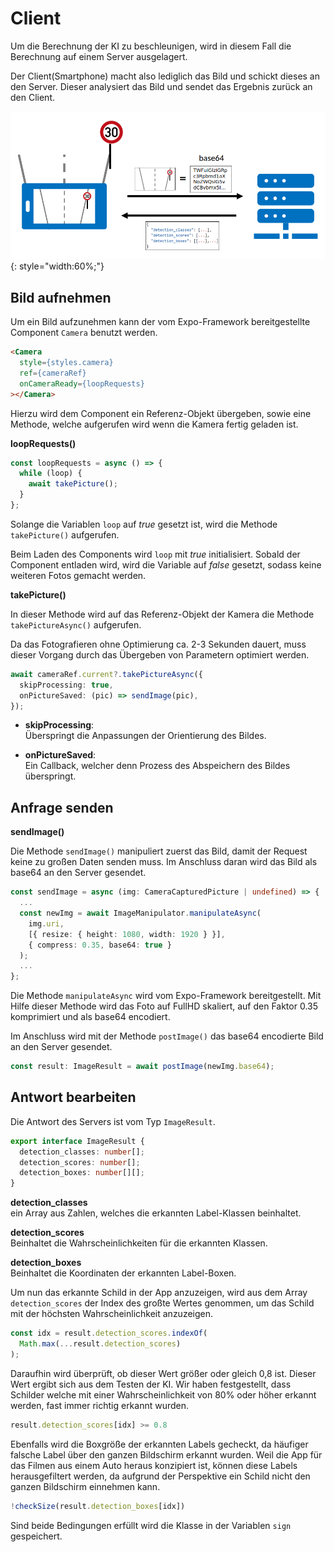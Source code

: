 # Client

Um die Berechnung der KI zu beschleunigen, wird in diesem Fall die Berechnung auf einem Server ausgelagert.

Der Client(Smartphone) macht also lediglich das Bild und schickt dieses an den Server. Dieser analysiert das Bild und sendet das Ergebnis zurück an den Client.

![client_server](../assets/images/client_server.png){: style="width:60%;"}

## Bild aufnehmen

Um ein Bild aufzunehmen kann der vom Expo-Framework bereitgestellte Component `Camera` benutzt werden.

```html
<Camera
  style={styles.camera}
  ref={cameraRef}
  onCameraReady={loopRequests}
></Camera>
```

Hierzu wird dem Component ein Referenz-Objekt übergeben, sowie eine Methode, welche aufgerufen wird wenn die Kamera fertig geladen ist.

**loopRequests()**

```ts
const loopRequests = async () => {
  while (loop) {
    await takePicture();
  }
};
```

Solange die Variablen `loop` auf *true* gesetzt ist, wird die Methode `takePicture()` aufgerufen.

Beim Laden des Components wird `loop` mit *true* initialisiert. Sobald der Component entladen wird, wird die Variable auf *false* gesetzt, sodass keine weiteren Fotos gemacht werden.

**takePicture()**

In dieser Methode wird auf das Referenz-Objekt der Kamera die Methode `takePictureAsync()` aufgerufen.

Da das Fotografieren ohne Optimierung ca. 2-3 Sekunden dauert, muss dieser Vorgang durch das Übergeben von Parametern optimiert werden.

```ts
await cameraRef.current?.takePictureAsync({
  skipProcessing: true,
  onPictureSaved: (pic) => sendImage(pic),
});
```

- **skipProcessing**:  
Überspringt die Anpassungen der Orientierung des Bildes.

- **onPictureSaved**:  
Ein Callback, welcher denn Prozess des Abspeichern des Bildes überspringt.

## Anfrage senden

**sendImage()**

Die Methode `sendImage()` manipuliert zuerst das Bild, damit der Request keine zu großen Daten senden muss. Im Anschluss daran wird das Bild als base64 an den Server gesendet.

```ts
const sendImage = async (img: CameraCapturedPicture | undefined) => {
  ...
  const newImg = await ImageManipulator.manipulateAsync(
    img.uri,
    [{ resize: { height: 1080, width: 1920 } }],
    { compress: 0.35, base64: true }
  );
  ...
};
```

Die Methode `manipulateAsync` wird vom Expo-Framework bereitgestellt. Mit Hilfe dieser Methode wird das Foto auf FullHD skaliert, auf den Faktor 0.35 komprimiert und als base64 encodiert.

Im Anschluss wird mit der Methode `postImage()` das base64 encodierte Bild an den Server gesendet.

```ts
const result: ImageResult = await postImage(newImg.base64);
```

## Antwort bearbeiten

Die Antwort des Servers ist vom Typ `ImageResult`.

```ts
export interface ImageResult {
  detection_classes: number[];
  detection_scores: number[];
  detection_boxes: number[][];
}
```

**detection_classes**  
ein Array aus Zahlen, welches die erkannten Label-Klassen beinhaltet.

**detection_scores**  
Beinhaltet die Wahrscheinlichkeiten für die erkannten Klassen.

**detection_boxes**  
Beinhaltet die Koordinaten der erkannten Label-Boxen.

Um nun das erkannte Schild in der App anzuzeigen, wird aus dem Array `detection_scores` der Index des großte Wertes genommen, um das Schild mit der höchsten Wahrscheinlichkeit anzuzeigen.

```ts
const idx = result.detection_scores.indexOf(
  Math.max(...result.detection_scores)
);
```

Daraufhin wird überprüft, ob dieser Wert größer oder gleich 0,8 ist. Dieser Wert ergibt sich aus dem Testen der KI. Wir haben festgestellt, dass Schilder welche mit einer Wahrscheinlichkeit von 80% oder höher erkannt werden, fast immer richtig erkannt wurden.

```ts
result.detection_scores[idx] >= 0.8
```

Ebenfalls wird die Boxgröße der erkannten Labels gecheckt, da häufiger falsche Label über den ganzen Bildschirm erkannt wurden. Weil die App für das Filmen aus einem Auto heraus konzipiert ist, können diese Labels herausgefiltert werden, da aufgrund der Perspektive ein Schild nicht den ganzen Bildschirm einnehmen kann.

```ts
!checkSize(result.detection_boxes[idx])
```

Sind beide Bedingungen erfüllt wird die Klasse in der Variablen `sign` gespeichert.